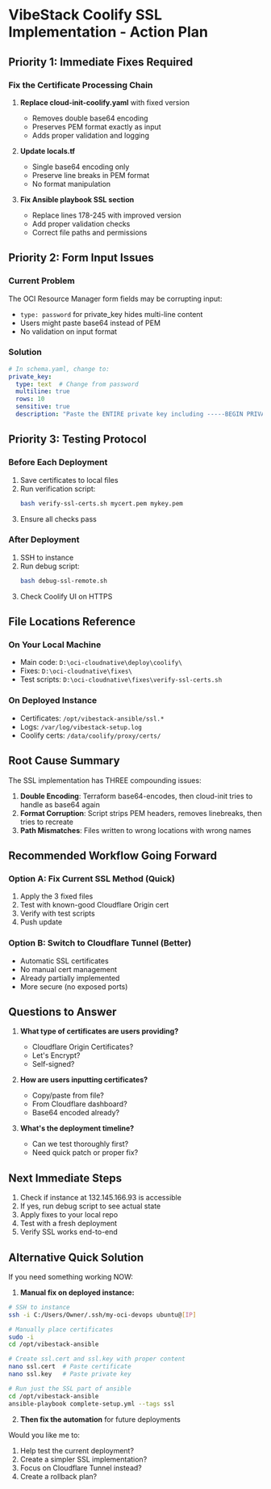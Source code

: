 # VibeStack Coolify SSL Implementation - Action Plan

## Priority 1: Immediate Fixes Required

### Fix the Certificate Processing Chain
1. **Replace cloud-init-coolify.yaml** with fixed version
   - Removes double base64 encoding
   - Preserves PEM format exactly as input
   - Adds proper validation and logging

2. **Update locals.tf** 
   - Single base64 encoding only
   - Preserve line breaks in PEM format
   - No format manipulation

3. **Fix Ansible playbook SSL section**
   - Replace lines 178-245 with improved version
   - Add proper validation checks
   - Correct file paths and permissions

## Priority 2: Form Input Issues

### Current Problem
The OCI Resource Manager form fields may be corrupting input:
- `type: password` for private_key hides multi-line content
- Users might paste base64 instead of PEM
- No validation on input format

### Solution
```yaml
# In schema.yaml, change to:
private_key:
  type: text  # Change from password
  multiline: true
  rows: 10
  sensitive: true
  description: "Paste the ENTIRE private key including -----BEGIN PRIVATE KEY----- headers"
```

## Priority 3: Testing Protocol

### Before Each Deployment
1. Save certificates to local files
2. Run verification script:
   ```bash
   bash verify-ssl-certs.sh mycert.pem mykey.pem
   ```
3. Ensure all checks pass

### After Deployment
1. SSH to instance
2. Run debug script:
   ```bash
   bash debug-ssl-remote.sh
   ```
3. Check Coolify UI on HTTPS

## File Locations Reference

### On Your Local Machine
- Main code: `D:\oci-cloudnative\deploy\coolify\`
- Fixes: `D:\oci-cloudnative\fixes\`
- Test scripts: `D:\oci-cloudnative\fixes\verify-ssl-certs.sh`

### On Deployed Instance
- Certificates: `/opt/vibestack-ansible/ssl.*`
- Logs: `/var/log/vibestack-setup.log`
- Coolify certs: `/data/coolify/proxy/certs/`

## Root Cause Summary

The SSL implementation has THREE compounding issues:

1. **Double Encoding**: Terraform base64-encodes, then cloud-init tries to handle as base64 again
2. **Format Corruption**: Script strips PEM headers, removes linebreaks, then tries to recreate
3. **Path Mismatches**: Files written to wrong locations with wrong names

## Recommended Workflow Going Forward

### Option A: Fix Current SSL Method (Quick)
1. Apply the 3 fixed files
2. Test with known-good Cloudflare Origin cert
3. Verify with test scripts
4. Push update

### Option B: Switch to Cloudflare Tunnel (Better)
- Automatic SSL certificates
- No manual cert management
- Already partially implemented
- More secure (no exposed ports)

## Questions to Answer

1. **What type of certificates are users providing?**
   - Cloudflare Origin Certificates?
   - Let's Encrypt?
   - Self-signed?

2. **How are users inputting certificates?**
   - Copy/paste from file?
   - From Cloudflare dashboard?
   - Base64 encoded already?

3. **What's the deployment timeline?**
   - Can we test thoroughly first?
   - Need quick patch or proper fix?

## Next Immediate Steps

1. Check if instance at 132.145.166.93 is accessible
2. If yes, run debug script to see actual state
3. Apply fixes to your local repo
4. Test with a fresh deployment
5. Verify SSL works end-to-end

## Alternative Quick Solution

If you need something working NOW:

1. **Manual fix on deployed instance:**
```bash
# SSH to instance
ssh -i C:/Users/Owner/.ssh/my-oci-devops ubuntu@[IP]

# Manually place certificates
sudo -i
cd /opt/vibestack-ansible

# Create ssl.cert and ssl.key with proper content
nano ssl.cert  # Paste certificate
nano ssl.key   # Paste private key

# Run just the SSL part of ansible
cd /opt/vibestack-ansible
ansible-playbook complete-setup.yml --tags ssl
```

2. **Then fix the automation** for future deployments

Would you like me to:
1. Help test the current deployment?
2. Create a simpler SSL implementation?
3. Focus on Cloudflare Tunnel instead?
4. Create a rollback plan?
